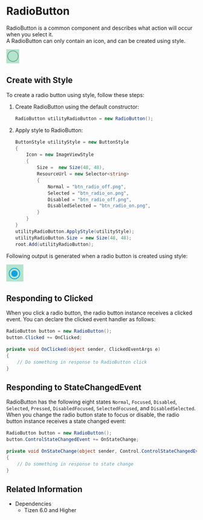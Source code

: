 # RadioButton
RadioButton is a common component and describes what action will occur when you select it.  
A RadioButton can only contain an icon, and can be created using style.

![RadioButton1](./media/RadioButton1.png)

## Create with Style

To create a radio button using style, follow these steps:

1. Create RadioButton using the default constructor:

    ```csharp
    RadioButton utilityRadioButton = new RadioButton();
    ```

2. Apply style to RadioButton:

    ```csharp
    ButtonStyle utilityStyle = new ButtonStyle
    {
        Icon = new ImageViewStyle
        {
            Size =  new Size(48, 48),
            ResourceUrl = new Selector<string>
            {
                Normal = "btn_radio_off.png",
                Selected = "btn_radio_on.png",
                Disabled = "btn_radio_off.png",
                DisabledSelected = "btn_radio_on.png",
            }
        }
    }
    utilityRadioButton.ApplyStyle(utilityStyle);
    utilityRadioButton.Size = new Size(48, 48);
    root.Add(utilityRadioButton);
    ```

Following output is generated when a radio button is created using style:

![RadioButton2](./media/RadioButton2.png)


## Responding to Clicked
When you click a radio button, the radio button instance receives a clicked event.
You can declare the clicked event handler as follows:

```csharp
RadioButton button = new RadioButton();
button.Clicked += OnClicked;
```

```csharp
private void OnClicked(object sender, ClickedEventArgs e)
{
    // Do something in response to RadioButton click
}
```

## Responding to StateChangedEvent
RadioButton has the following eight states `Normal`, `Focused`, `Disabled`, `Selected`, `Pressed`, `DisabledFocused`, `SelectedFocused`, and `DisabledSelected`.  
When you change the radio button state to focus or disable, the radio button instance receives a state changed event:

```csharp
RadioButton button = new RadioButton();
button.ControlStateChangedEvent += OnStateChange;
```

```csharp
private void OnStateChange(object sender, Control.ControlStateChangedEventArgs e)
{
    // Do something in response to state change
}
```

## Related Information
- Dependencies
  -   Tizen 6.0 and Higher
